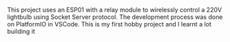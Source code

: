 This project uses an ESP01 with a relay module to wirelessly control a 220V lightbulb using Socket Server protocol. The development process was done on PlatformIO in VSCode. This is my first hobby project and I learnt a lot building it
